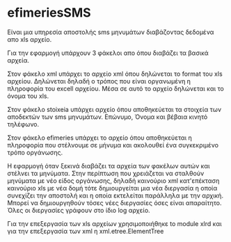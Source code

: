 # efimeriesSMS

Είναι μια υπηρεσία αποστολής sms μηνυμάτων διαβάζοντας δεδομένα απο xls αρχείο. 

Για την εφαρμογή υπάρχουν 3 φάκελοι απο όπου διαβάζει τα βασικά αρχεία. 


Στον φάκελο xml υπάρχει το αρχείο xml όπου δηλώνεται το format του xls αρχείου. 
Δηλώνεται δηλαδή ο τρόπος που είναι οργανωμένη η πληροφορία του excell αρχείου. Μέσα σε αυτό το αρχείο δηλώνεται και το όνομα του xls.

Στον φάκελο stoixeia υπάρχει αρχείο όπου αποθηκεύεται τα στοιχεία των αποδεκτών των sms μηνυμάτων. Επώνυμο, Όνομα και βέβαια κινητό τηλέφωνο. 

Στον φάκελο efimeries υπάρχει το αρχείο όπου αποθηκεύεται η πληροφορία που στέλνουμε σε μήνυμα και ακολουθεί ένα συγκεκριμένο τρόπο οργάνωσης. 

Η εφαρμογή όταν ξεκινά διαβάζει τα αρχεία των  φακέλων αυτών και στέλνει τα μηνύματα. 
Στην περίπτωση που χρειάζεται να σταλθούν μηνύματα με νέο είδος οργάνωσης, δηλαδή καινούριο xml κατ'επέκταση καινούριο xls με νέα δομή τότε δημιουργείται μια νέα διεργασία η οποία συνεχίζει την αποστολή και η οποία εκτελείται παράλληλα με την αρχική. 
Μπορεί να δημιουργηθούν τόσες νέες διεργασίες όσες είναι απαραίτητο. 
Όλες οι διεργασίες γράφουν στο ίδιο log αρχείο. 

Για την επεξεργασία των xls αρχείων χρησιμοποιήθηκε to module xlrd
και για την επεξεργασία των xml η xml.etree.ElementTree
